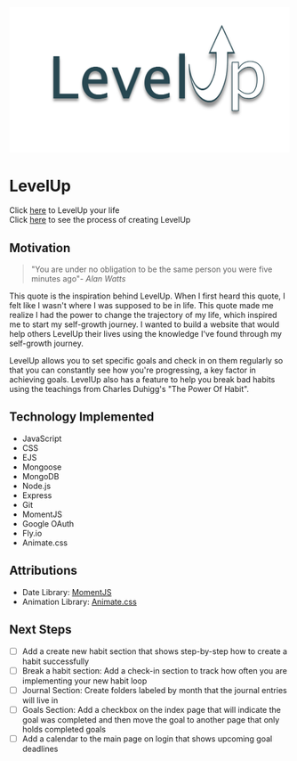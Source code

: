 ![Logo](/public/images/level-up-logo-white-background.png)
# LevelUp 
Click [here](https://andrea-level-up.fly.dev) to LevelUp your life  
Click [here](https://trello.com/b/tSRifbni/unit-2-project) to see the process of creating LevelUp

## Motivation
>"You are under no obligation to be the same person you were five minutes ago"- *Alan Watts*  

This quote is the inspiration behind LevelUp. When I first heard this quote, I felt like I wasn't where I was supposed to be in life. This quote made me realize I had the power to change the trajectory of my life, which inspired me to start my self-growth journey. I wanted to build a website that would help others LevelUp their lives using the knowledge I've found through my self-growth journey.  

LevelUp allows you to set specific goals and check in on them regularly so that you can constantly see how you're progressing, a key factor in achieving goals. LevelUp also has a feature to help you break bad habits using the teachings from Charles Duhigg's "The Power Of Habit".

## Technology Implemented
* JavaScript
* CSS
* EJS
* Mongoose
* MongoDB
* Node.js
* Express
* Git
* MomentJS
* Google OAuth
* Fly.io
* Animate.css

## Attributions 
* Date Library: [MomentJS](https://momentjs.com/)
* Animation Library: [Animate.css](https://animate.style/)

## Next Steps
- [ ] Add a create new habit section that shows step-by-step how to create a habit successfully
- [ ] Break a habit section: Add a check-in section to track how often you are implementing your new habit loop
- [ ] Journal Section: Create folders labeled by month that the journal entries will live in
- [ ] Goals Section: Add a checkbox on the index page that will indicate the goal was completed and then move the goal to another page that only holds completed goals
- [ ] Add a calendar to the main page on login that shows upcoming goal deadlines